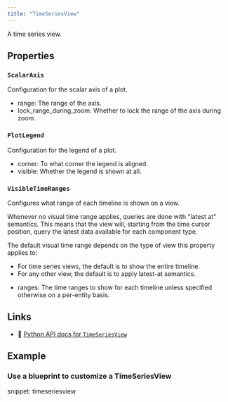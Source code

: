 ```yaml
---
title: "TimeSeriesView"
---
```


A time series view.

## Properties

### `ScalarAxis`
Configuration for the scalar axis of a plot.

* range: The range of the axis.
* lock_range_during_zoom: Whether to lock the range of the axis during zoom.
### `PlotLegend`
Configuration for the legend of a plot.

* corner: To what corner the legend is aligned.
* visible: Whether the legend is shown at all.
### `VisibleTimeRanges`
Configures what range of each timeline is shown on a view.

Whenever no visual time range applies, queries are done with "latest at" semantics.
This means that the view will, starting from the time cursor position,
query the latest data available for each component type.

The default visual time range depends on the type of view this property applies to:
- For time series views, the default is to show the entire timeline.
- For any other view, the default is to apply latest-at semantics.

* ranges: The time ranges to show for each timeline unless specified otherwise on a per-entity basis.

## Links
 * 🐍 [Python API docs for `TimeSeriesView`](https://ref.rerun.io/docs/python/stable/common/blueprint_views#rerun.blueprint.views.TimeSeriesView)

## Example

### Use a blueprint to customize a TimeSeriesView

snippet: timeseriesview

